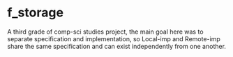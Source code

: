 # f_storage
A third grade of comp-sci studies project, the main goal here was to separate specification and implementation, so Local-imp and Remote-imp share the same specification and can exist independently from one another.

